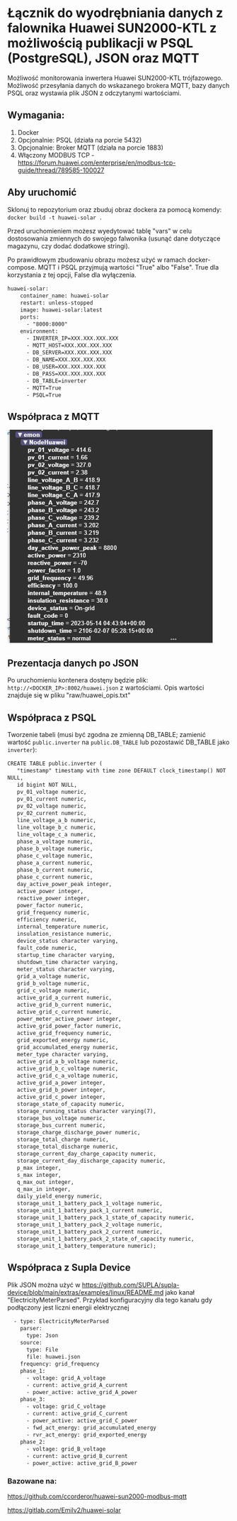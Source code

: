 # Łącznik do wyodrębniania danych z falownika Huawei SUN2000-KTL z możliwością publikacji w PSQL (PostgreSQL), JSON oraz MQTT

Możliwość monitorowania inwertera Huawei SUN2000-KTL trójfazowego. Możliwość przesyłania danych do wskazanego brokera MQTT, bazy danych PSQL oraz wystawia plik JSON z odczytanymi wartościami. 

## Wymagania:
1. Docker
2. Opcjonalnie: PSQL (działa na porcie 5432)
3. Opcjonalnie: Broker MQTT (działa na porcie 1883)
4. Włączony MODBUS TCP - https://forum.huawei.com/enterprise/en/modbus-tcp-guide/thread/789585-100027

## Aby uruchomić
Sklonuj to repozytorium oraz zbuduj obraz dockera za pomocą komendy:
`docker build -t huawei-solar .` 

Przed uruchomieniem możesz wyedytować tablę "vars" w celu dostosowania zmiennych do swojego falwonika (usunąć dane dotyczące magazynu, czy dodać dodatkowe stringi).

Po prawidłowym zbudowaniu obrazu możesz użyć w ramach docker-compose. MQTT i PSQL przyjmują wartości "True" albo "False". True dla korzystania z tej opcji, False dla wyłączenia. 
```
huawei-solar:
    container_name: huawei-solar
    restart: unless-stopped
    image: huawei-solar:latest
    ports:
      - "8000:8000"
    environment:
      - INVERTER_IP=XXX.XXX.XXX.XXX
      - MQTT_HOST=XXX.XXX.XXX.XXX
      - DB_SERVER=XXX.XXX.XXX.XXX
      - DB_NAME=XXX.XXX.XXX.XXX
      - DB_USER=XXX.XXX.XXX.XXX
      - DB_PASS=XXX.XXX.XXX.XXX
      - DB_TABLE=inverter
      - MQTT=True
      - PSQL=True
```
 
 ## Współpraca z MQTT
![Zrzut ekranu z MQTT Explorera](https://raw.githubusercontent.com/enclude/huawei_luna_data_extractor/main/images/mqtt.png)
 
 ## Prezentacja danych po JSON
 Po uruchomieniu kontenera dostęny będzie plik: `http://<DOCKER_IP>:8002/huawei.json` z wartościami. Opis wartości znajduje się w pliku "raw/huawei_opis.txt"
 
 ## Współpraca z PSQL
 Tworzenie tabeli (musi być zgodna ze zmienną DB_TABLE; zamienić wartość `public.inverter` na `public.DB_TABLE` lub pozostawić DB_TABLE jako `inverter`):
 ```
 CREATE TABLE public.inverter (
    "timestamp" timestamp with time zone DEFAULT clock_timestamp() NOT NULL,
    id bigint NOT NULL,
    pv_01_voltage numeric,
    pv_01_current numeric,
    pv_02_voltage numeric,
    pv_02_current numeric,
    line_voltage_a_b numeric,
    line_voltage_b_c numeric,
    line_voltage_c_a numeric,
    phase_a_voltage numeric,
    phase_b_voltage numeric,
    phase_c_voltage numeric,
    phase_a_current numeric,
    phase_b_current numeric,
    phase_c_current numeric,
    day_active_power_peak integer,
    active_power integer,
    reactive_power integer,
    power_factor numeric,
    grid_frequency numeric,
    efficiency numeric,
    internal_temperature numeric,
    insulation_resistance numeric,
    device_status character varying,
    fault_code numeric,
    startup_time character varying,
    shutdown_time character varying,
    meter_status character varying,
    grid_a_voltage numeric,
    grid_b_voltage numeric,
    grid_c_voltage numeric,
    active_grid_a_current numeric,
    active_grid_b_current numeric,
    active_grid_c_current numeric,
    power_meter_active_power integer,
    active_grid_power_factor numeric,
    active_grid_frequency numeric,
    grid_exported_energy numeric,
    grid_accumulated_energy numeric,
    meter_type character varying,
    active_grid_a_b_voltage numeric,
    active_grid_b_c_voltage numeric,
    active_grid_c_a_voltage numeric,
    active_grid_a_power integer,
    active_grid_b_power integer,
    active_grid_c_power integer,
    storage_state_of_capacity numeric,
    storage_running_status character varying(7),
    storage_bus_voltage numeric,
    storage_bus_current numeric,
    storage_charge_discharge_power numeric,
    storage_total_charge numeric,
    storage_total_discharge numeric,
    storage_current_day_charge_capacity numeric,
    storage_current_day_discharge_capacity numeric,
    p_max integer,
    s_max integer,
    q_max_out integer,
    q_max_in integer,
    daily_yield_energy numeric,
    storage_unit_1_battery_pack_1_voltage numeric,
    storage_unit_1_battery_pack_1_current numeric,
    storage_unit_1_battery_pack_1_state_of_capacity numeric,
    storage_unit_1_battery_pack_2_voltage numeric,
    storage_unit_1_battery_pack_2_current numeric,
    storage_unit_1_battery_pack_2_state_of_capacity numeric,
    storage_unit_1_battery_temperature numeric);
```

## Współpraca z Supla Device
Plik JSON można użyć w https://github.com/SUPLA/supla-device/blob/main/extras/examples/linux/README.md jako kanał "ElectricityMeterParsed". 
Przykład konfiguracyjny dla tego kanału gdy podłączony jest liczni energii elektrycznej
```
  - type: ElectricityMeterParsed
    parser:
      type: Json
    source:
      type: File
      file: huawei.json
    frequency: grid_frequency
    phase_1:
      - voltage: grid_A_voltage
      - current: active_grid_A_current
      - power_active: active_grid_A_power
    phase_3:
      - voltage: grid_C_voltage
      - current: active_grid_C_current
      - power_active: active_grid_C_power
      - fwd_act_energy: grid_accumulated_energy
      - rvr_act_energy: grid_exported_energy
    phase_2:
      - voltage: grid_B_voltage
      - current: active_grid_B_current
      - power_active: active_grid_B_power

```

### Bazowane na:
https://github.com/ccorderor/huawei-sun2000-modbus-mqtt

https://gitlab.com/Emilv2/huawei-solar
